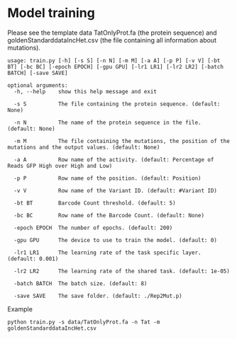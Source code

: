 # Model training
Please see the template data TatOnlyProt.fa (the protein sequence) and goldenStandarddataIncHet.csv (the file containing all information about mutations).

```
usage: train.py [-h] [-s S] [-n N] [-m M] [-a A] [-p P] [-v V] [-bt BT] [-bc BC] [-epoch EPOCH] [-gpu GPU] [-lr1 LR1] [-lr2 LR2] [-batch BATCH] [-save SAVE]

optional arguments:
  -h, --help    show this help message and exit
  
  -s S          The file containing the protein sequence. (default: None)
  
  -n N          The name of the protein sequence in the file. (default: None)
  
  -m M          The file containing the mutations, the position of the mutations and the output values. (default: None)
  
  -a A          Row name of the activity. (default: Percentage of Reads GFP High over High and Low)
  
  -p P          Row name of the position. (default: Position)
  
  -v V          Row name of the Variant ID. (default: #Variant ID)
  
  -bt BT        Barcode Count threshold. (default: 5)
  
  -bc BC        Row name of the Barcode Count. (default: None)
  
  -epoch EPOCH  The number of epochs. (default: 200)
  
  -gpu GPU      The device to use to train the model. (default: 0)
  
  -lr1 LR1      The learning rate of the task specific layer. (default: 0.001)
  
  -lr2 LR2      The learning rate of the shared task. (default: 1e-05)
  
  -batch BATCH  The batch size. (default: 8)
  
  -save SAVE    The save folder. (default: ./Rep2Mut.p)
  ```

Example

```python train.py -s data/TatOnlyProt.fa -n Tat -m goldenStandarddataIncHet.csv```
